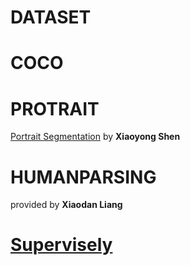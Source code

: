 # DATASET

# COCO


# PROTRAIT 

[Portrait Segmentation](http://xiaoyongshen.me/webpage_portrait/index.html) by **Xiaoyong Shen**

# HUMANPARSING
provided by **Xiaodan Liang**

# [Supervisely](https://supervise.ly/)

